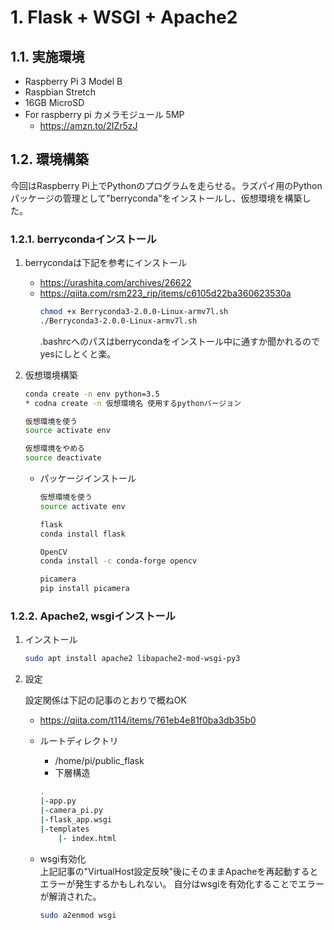 # 1. Flask + WSGI + Apache2

## 1.1. 実施環境
* Raspberry Pi 3 Model B
* Raspbian Stretch
* 16GB MicroSD
* For raspberry pi カメラモジュール 5MP
  * https://amzn.to/2IZr5zJ

## 1.2. 環境構築
今回はRaspberry Pi上でPythonのプログラムを走らせる。ラズパイ用のPythonパッケージの管理として"berryconda"をインストールし、仮想環境を構築した。
### 1.2.1. berrycondaインストール
1. berrycondaは下記を参考にインストール

   * https://urashita.com/archives/26622
   * https://qiita.com/rsm223_rip/items/c6105d22ba360623530a
        ``` sh
        chmod +x Berryconda3-2.0.0-Linux-armv7l.sh
        ./Berryconda3-2.0.0-Linux-armv7l.sh
        ```
        .bashrcへのパスはberrycondaをインストール中に通すか聞かれるのでyesにしとくと楽。

2. 仮想環境構築
    ``` sh
    conda create -n env python=3.5
    * codna create -n 仮想環境名 使用するpythonバージョン

    仮想環境を使う
    source activate env

    仮想環境をやめる
    source deactivate
    ```
    * パッケージインストール
        ``` sh
        仮想環境を使う
        source activate env

        flask
        conda install flask

        OpenCV
        conda install -c conda-forge opencv

        picamera
        pip install picamera
        ```

### 1.2.2. Apache2, wsgiインストール
1. インストール
    ``` sh
    sudo apt install apache2 libapache2-mod-wsgi-py3
    ```
2. 設定
    
    設定関係は下記の記事のとおりで概ねOK
    * https://qiita.com/t114/items/761eb4e81f0ba3db35b0
    
    * ルートディレクトリ
      * /home/pi/public_flask
      * 下層構造
      ``` sh
      .
      |-app.py
      |-camera_pi.py
      |-flask_app.wsgi
      |-templates
          |- index.html
      ```
    
    * wsgi有効化\
        上記記事の"VirtualHost設定反映"後にそのままApacheを再起動するとエラーが発生するかもしれない。
        自分はwsgiを有効化することでエラーが解消された。
        ``` sh
        sudo a2enmod wsgi
        ```